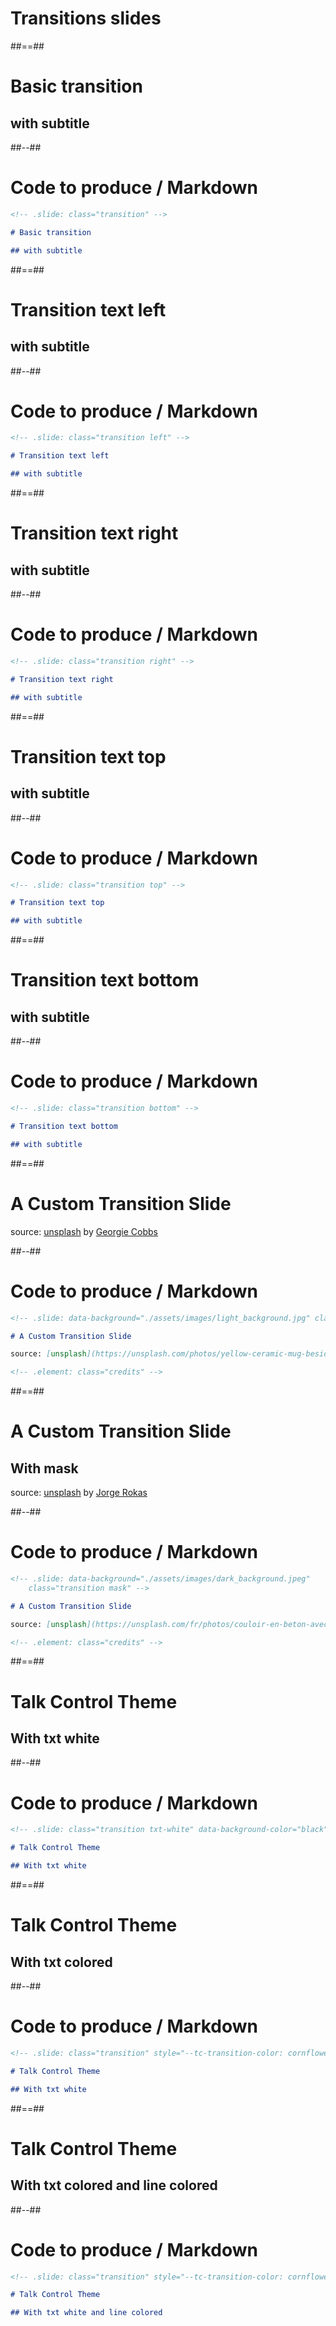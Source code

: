 <!-- .slide: class="transition" -->

# Transitions slides

##==##

<!-- .slide: class="transition" -->

# Basic transition

## with subtitle

##--##

<!-- .slide: class="with-code" -->

# Code to produce / Markdown

```markdown
<!-- .slide: class="transition" -->

# Basic transition

## with subtitle
```

##==##

<!-- .slide: class="transition left" -->

# Transition text left

## with subtitle

##--##

<!-- .slide: class="with-code" -->

# Code to produce / Markdown

```markdown
<!-- .slide: class="transition left" -->

# Transition text left

## with subtitle
```

##==##

<!-- .slide: class="transition right" -->

# Transition text right

## with subtitle

##--##

<!-- .slide: class="with-code" -->

# Code to produce / Markdown

```markdown
<!-- .slide: class="transition right" -->

# Transition text right

## with subtitle
```

##==##

<!-- .slide: class="transition top" -->

# Transition text top

## with subtitle

##--##

<!-- .slide: class="with-code" -->

# Code to produce / Markdown

```markdown
<!-- .slide: class="transition top" -->

# Transition text top

## with subtitle
```

##==##

<!-- .slide: class="transition bottom" -->

# Transition text bottom

## with subtitle

##--##

<!-- .slide: class="with-code" -->

# Code to produce / Markdown

```markdown
<!-- .slide: class="transition bottom" -->

# Transition text bottom

## with subtitle
```

##==##

<!-- .slide: data-background="./assets/images/light_background.jpg" class="transition" -->

# A Custom Transition Slide

source: [unsplash](https://unsplash.com/photos/yellow-ceramic-mug-beside-gray-aluminum-imac-bKjHgo_Lbpo) by [Georgie Cobbs](https://unsplash.com/@georgie_cobbs)

<!-- .element: class="credits" -->

##--##

<!-- .slide: class="with-code" -->

# Code to produce / Markdown

```markdown
<!-- .slide: data-background="./assets/images/light_background.jpg" class="transition" -->

# A Custom Transition Slide

source: [unsplash](https://unsplash.com/photos/yellow-ceramic-mug-beside-gray-aluminum-imac-bKjHgo_Lbpo) by [Georgie Cobbs](https://unsplash.com/@georgie_cobbs)

<!-- .element: class="credits" -->
```

##==##

<!-- .slide: data-background="./assets/images/dark_background.jpeg" class="transition mask" -->

# A Custom Transition Slide

## With mask

source: [unsplash](https://unsplash.com/fr/photos/couloir-en-beton-avec-appliques-murales-eclairees-dbj0O83MM5Y) by [Jorge Rokas](https://unsplash.com/fr/@jorgerojas)

<!-- .element: class="credits" -->

##--##

<!-- .slide: class="with-code" -->

# Code to produce / Markdown

```markdown
<!-- .slide: data-background="./assets/images/dark_background.jpeg"
    class="transition mask" -->

# A Custom Transition Slide

source: [unsplash](https://unsplash.com/fr/photos/couloir-en-beton-avec-appliques-murales-eclairees-dbj0O83MM5Y) by [Jorge Rokas](https://unsplash.com/fr/@jorgerojas)

<!-- .element: class="credits" -->
```

<!-- .element: class="big-code" -->

##==##

<!-- .slide: class="transition txt-white" data-background-color="black" -->

# Talk Control Theme

## With txt white

##--##

<!-- .slide: class="whith-code" -->

# Code to produce / Markdown

```markdown
<!-- .slide: class="transition txt-white" data-background-color="black" -->

# Talk Control Theme

## With txt white
```

##==##

<!-- .slide: class="transition" style="--tc-transition-color: cornflowerblue;" -->

# Talk Control Theme

## With txt colored

##--##

<!-- .slide: class="whith-code" -->

# Code to produce / Markdown

```markdown
<!-- .slide: class="transition" style="--tc-transition-color: cornflowerblue;" -->

# Talk Control Theme

## With txt white
```

##==##

<!-- .slide: class="transition" style="--tc-transition-color: cornflowerblue; --tc-transition-line-color: darkorange;" -->

# Talk Control Theme

## With txt colored and line colored

##--##

<!-- .slide: class="whith-code" -->

# Code to produce / Markdown

```markdown
<!-- .slide: class="transition" style="--tc-transition-color: cornflowerblue; --tc-transition-line-color: darkorange;" -->

# Talk Control Theme

## With txt white and line colored
```

```

```

